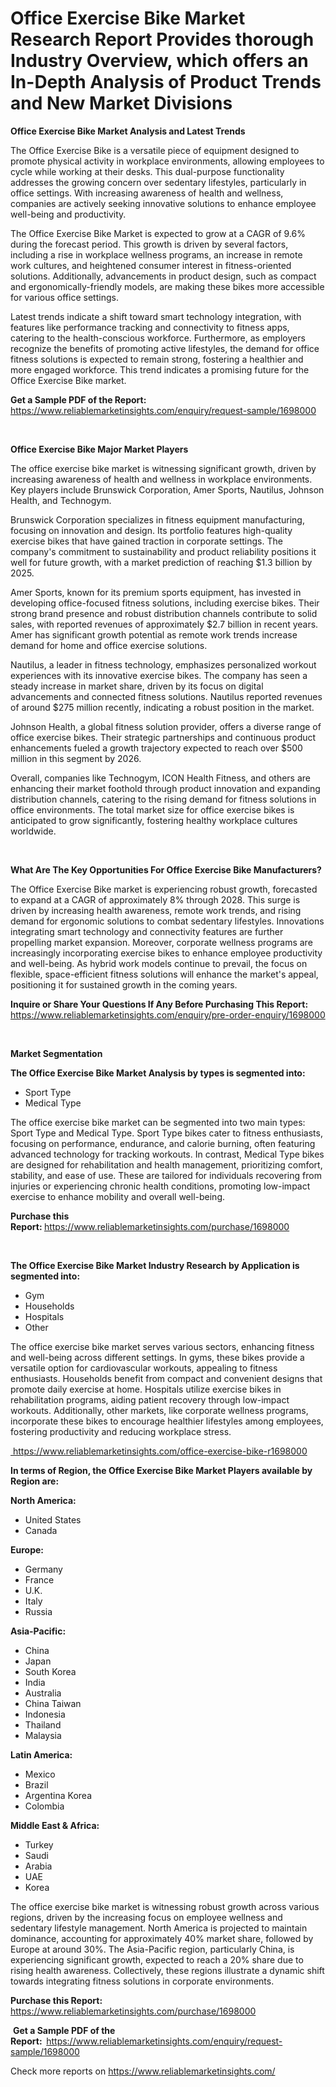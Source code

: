 <p><h1>Office Exercise Bike Market Research Report Provides thorough Industry Overview, which offers an In-Depth Analysis of Product Trends and New Market Divisions</h1></p><p><strong>Office Exercise Bike Market Analysis and Latest Trends</strong></p>
<p><p>The Office Exercise Bike is a versatile piece of equipment designed to promote physical activity in workplace environments, allowing employees to cycle while working at their desks. This dual-purpose functionality addresses the growing concern over sedentary lifestyles, particularly in office settings. With increasing awareness of health and wellness, companies are actively seeking innovative solutions to enhance employee well-being and productivity.</p><p>The Office Exercise Bike Market is expected to grow at a CAGR of 9.6% during the forecast period. This growth is driven by several factors, including a rise in workplace wellness programs, an increase in remote work cultures, and heightened consumer interest in fitness-oriented solutions. Additionally, advancements in product design, such as compact and ergonomically-friendly models, are making these bikes more accessible for various office settings.</p><p>Latest trends indicate a shift toward smart technology integration, with features like performance tracking and connectivity to fitness apps, catering to the health-conscious workforce. Furthermore, as employers recognize the benefits of promoting active lifestyles, the demand for office fitness solutions is expected to remain strong, fostering a healthier and more engaged workforce. This trend indicates a promising future for the Office Exercise Bike market.</p></p>
<p><strong>Get a Sample PDF of the Report:&nbsp;</strong> <a href="https://www.reliablemarketinsights.com/enquiry/request-sample/1698000?utm_campaign=2984&utm_medium=2&utm_source=Github&utm_content=ia&utm_term=04042025&utm_id=office-exercise-bike">https://www.reliablemarketinsights.com/enquiry/request-sample/1698000</a></p>
<p>&nbsp;</p>
<p><strong>Office Exercise Bike Major Market Players</strong></p>
<p><p>The office exercise bike market is witnessing significant growth, driven by increasing awareness of health and wellness in workplace environments. Key players include Brunswick Corporation, Amer Sports, Nautilus, Johnson Health, and Technogym.</p><p>Brunswick Corporation specializes in fitness equipment manufacturing, focusing on innovation and design. Its portfolio features high-quality exercise bikes that have gained traction in corporate settings. The company's commitment to sustainability and product reliability positions it well for future growth, with a market prediction of reaching $1.3 billion by 2025.</p><p>Amer Sports, known for its premium sports equipment, has invested in developing office-focused fitness solutions, including exercise bikes. Their strong brand presence and robust distribution channels contribute to solid sales, with reported revenues of approximately $2.7 billion in recent years. Amer has significant growth potential as remote work trends increase demand for home and office exercise solutions.</p><p>Nautilus, a leader in fitness technology, emphasizes personalized workout experiences with its innovative exercise bikes. The company has seen a steady increase in market share, driven by its focus on digital advancements and connected fitness solutions. Nautilus reported revenues of around $275 million recently, indicating a robust position in the market.</p><p>Johnson Health, a global fitness solution provider, offers a diverse range of office exercise bikes. Their strategic partnerships and continuous product enhancements fueled a growth trajectory expected to reach over $500 million in this segment by 2026.</p><p>Overall, companies like Technogym, ICON Health Fitness, and others are enhancing their market foothold through product innovation and expanding distribution channels, catering to the rising demand for fitness solutions in office environments. The total market size for office exercise bikes is anticipated to grow significantly, fostering healthy workplace cultures worldwide.</p></p>
<p>&nbsp;</p>
<p><strong>What Are The Key Opportunities For Office Exercise Bike Manufacturers?</strong></p>
<p><p>The Office Exercise Bike market is experiencing robust growth, forecasted to expand at a CAGR of approximately 8% through 2028. This surge is driven by increasing health awareness, remote work trends, and rising demand for ergonomic solutions to combat sedentary lifestyles. Innovations integrating smart technology and connectivity features are further propelling market expansion. Moreover, corporate wellness programs are increasingly incorporating exercise bikes to enhance employee productivity and well-being. As hybrid work models continue to prevail, the focus on flexible, space-efficient fitness solutions will enhance the market's appeal, positioning it for sustained growth in the coming years.</p></p>
<p><strong>Inquire or Share Your Questions If Any Before Purchasing This Report:</strong> <a href="https://www.reliablemarketinsights.com/enquiry/pre-order-enquiry/1698000?utm_campaign=2984&utm_medium=2&utm_source=Github&utm_content=ia&utm_term=04042025&utm_id=office-exercise-bike">https://www.reliablemarketinsights.com/enquiry/pre-order-enquiry/1698000</a></p>
<p>&nbsp;</p>
<p><strong>Market Segmentation</strong></p>
<p><strong>The Office Exercise Bike Market Analysis by types is segmented into:</strong></p>
<p><ul><li>Sport Type</li><li>Medical Type</li></ul></p>
<p><p>The office exercise bike market can be segmented into two main types: Sport Type and Medical Type. Sport Type bikes cater to fitness enthusiasts, focusing on performance, endurance, and calorie burning, often featuring advanced technology for tracking workouts. In contrast, Medical Type bikes are designed for rehabilitation and health management, prioritizing comfort, stability, and ease of use. These are tailored for individuals recovering from injuries or experiencing chronic health conditions, promoting low-impact exercise to enhance mobility and overall well-being.</p></p>
<p><strong>Purchase this Report:&nbsp;</strong><a href="https://www.reliablemarketinsights.com/purchase/1698000?utm_campaign=2984&utm_medium=2&utm_source=Github&utm_content=ia&utm_term=04042025&utm_id=office-exercise-bike">https://www.reliablemarketinsights.com/purchase/1698000</a></p>
<p>&nbsp;</p>
<p><strong>The Office Exercise Bike Market Industry Research by Application is segmented into:</strong></p>
<p><ul><li>Gym</li><li>Households</li><li>Hospitals</li><li>Other</li></ul></p>
<p><p>The office exercise bike market serves various sectors, enhancing fitness and well-being across different settings. In gyms, these bikes provide a versatile option for cardiovascular workouts, appealing to fitness enthusiasts. Households benefit from compact and convenient designs that promote daily exercise at home. Hospitals utilize exercise bikes in rehabilitation programs, aiding patient recovery through low-impact workouts. Additionally, other markets, like corporate wellness programs, incorporate these bikes to encourage healthier lifestyles among employees, fostering productivity and reducing workplace stress.</p></p>
<p><a href="https://www.reliablemarketinsights.com/office-exercise-bike-r1698000?utm_campaign=2984&utm_medium=2&utm_source=Github&utm_content=ia&utm_term=04042025&utm_id=office-exercise-bike">&nbsp;https://www.reliablemarketinsights.com/office-exercise-bike-r1698000</a></p>
<p><strong>In terms of Region, the Office Exercise Bike Market Players available by Region are:</strong></p>
<p>
    <p> <strong> North America: </strong>
        <ul>
            <li>United States</li>
            <li>Canada</li>
        </ul>
        </p> 
    <p> <strong> Europe: </strong>
        <ul>
            <li>Germany</li>
            <li>France</li>
            <li>U.K.</li>
            <li>Italy</li>
            <li>Russia</li>
        </ul>
        </p> 
    <p> <strong> Asia-Pacific: </strong>
        <ul>
            <li>China</li>
            <li>Japan</li>
            <li>South Korea</li>
            <li>India</li>
            <li>Australia</li>
            <li>China Taiwan</li>
            <li>Indonesia</li>
            <li>Thailand</li>
            <li>Malaysia</li>
        </ul>
        </p> 
    <p> <strong> Latin America: </strong>
        <ul>
            <li>Mexico</li>
            <li>Brazil</li>
            <li>Argentina Korea</li>
            <li>Colombia</li>
        </ul>
        </p> 
    <p> <strong> Middle East & Africa: </strong>
        <ul>
            <li>Turkey</li>
            <li>Saudi</li>
            <li>Arabia</li>
            <li>UAE</li>
            <li>Korea</li>
        </ul>
    </p>
    </p>
<p><p>The office exercise bike market is witnessing robust growth across various regions, driven by the increasing focus on employee wellness and sedentary lifestyle management. North America is projected to maintain dominance, accounting for approximately 40% market share, followed by Europe at around 30%. The Asia-Pacific region, particularly China, is experiencing significant growth, expected to reach a 20% share due to rising health awareness. Collectively, these regions illustrate a dynamic shift towards integrating fitness solutions in corporate environments.</p></p>
<p><strong>Purchase this Report: </strong><a href="https://www.reliablemarketinsights.com/purchase/1698000?utm_campaign=2984&utm_medium=2&utm_source=Github&utm_content=ia&utm_term=04042025&utm_id=office-exercise-bike">https://www.reliablemarketinsights.com/purchase/1698000</a></p>
<p>&nbsp;<strong>Get a Sample PDF of the Report:&nbsp;&nbsp;</strong><a href="https://www.reliablemarketinsights.com/enquiry/request-sample/1698000?utm_campaign=2984&utm_medium=2&utm_source=Github&utm_content=ia&utm_term=04042025&utm_id=office-exercise-bike">https://www.reliablemarketinsights.com/enquiry/request-sample/1698000</a></p>
<p><strong></strong></p>
<p>Check more reports on <a href="https://www.reliablemarketinsights.com/?utm_campaign=2984&utm_medium=2&utm_source=Github&utm_content=ia&utm_term=04042025&utm_id=office-exercise-bike">https://www.reliablemarketinsights.com/</a></p>